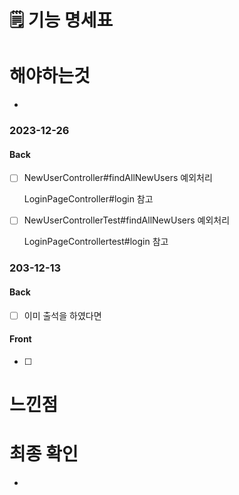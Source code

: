 # 🗒️ 기능 명세표

# 해야하는것

- 

### 2023-12-26

#### Back

- [ ] NewUserController#findAllNewUsers 예외처리
  
  LoginPageController#login  참고
  
- [ ] NewUserControllerTest#findAllNewUsers 예외처리

  LoginPageControllertest#login  참고


### 203-12-13

#### Back

- [ ] 이미 출석을 하였다면

#### Front

- [ ]

# 느낀점

# 최종 확인

- 
